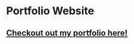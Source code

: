 # Portfolio Website

## [Checkout out my portfolio here!](https://jesus-borjas-portfolio.vercel.app/)
